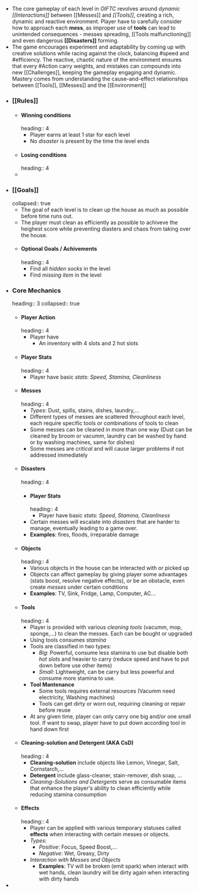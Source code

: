 - The core gameplay of each level in *OIFTC* revolves around *dynamic [[Interactions]]* between [[Messes]] and *[[Tools]]*, creating a rich, dynamic and reactive environment. Player have to carefully consider how to approach each **mess**, as improper use of **tools** can lead to unintended consequences - messes spreading, [[Tools malfunctioning]] and even dangerous **[[Disasters]]** forming.
- The game encourages experiment and adaptability by coming up with creative solutions while racing against the clock, balancing #speed and #efficiency. The reactive, chaotic nature of the environment ensures that every #Action carry weights, and mistakes can compounds into new [[Challenges]], keeping the gameplay engaging and dynamic. Mastery comes from understanding the cause-and-effect relationships between [[Tools]], [[Messes]] and the [[Environment]]
- ### [[Rules]]
	- #### Winning conditions
	  heading:: 4
		- Player earns at least 1 star for each level
		- No *disaster* is present by the time the level ends
	- #### Losing conditions
	  heading:: 4
	-
- ### [[Goals]]
  collapsed:: true
	- The goal of each level is to clean up the house as much as possible before time runs out.
	- The player must clean as efficiently as possible to achiveve the heighest score while preventing diasters and chaos from taking over the house.
	- #### Optional Goals / Achivements
	  heading:: 4
		- Find all *hidden socks* in the level
		- Find *missing item* in the level
- ### Core Mechanics
  heading:: 3
  collapsed:: true
	- #### Player Action
	  heading:: 4
		- Player have
			- An inventory with 4 slots and 2 hot slots
	- #### Player Stats
	  heading:: 4
		- Player have basic *stats*: *Speed, Stamina, Cleanliness*
	- #### Messes
	  heading:: 4
		- *Types*: Dust, spills, stains, dishes, laundry,...
		- Different types of messes are scattered throughout each level, each require specific tools or combinations of tools to clean
		  <!---  - Some messes may requires *minigame* (button-prompt, rhythm challenges...) to clean, while others can be cleaned easily by performing basic actions like pressing or hold a button
		  --->
		- Some messes can be cleaned in more than one way (Dust can be cleaned by broom or vacumm, laundry can be washed by hand or by washing machines, same for dishes)
		- Some messes are *critical* and will cause larger problems if not addressed immediately
	- #### Disasters
	  heading:: 4
		- #### Player Stats
		  heading:: 4
			- Player have basic *stats*: *Speed, Stamina, Cleanliness*
		- Certain messes will escalate into *disasters* that are harder to manage, eventually leading to a game over.
		- **Examples**: fires, floods, irreparable damage
	- #### Objects
	  heading:: 4
		- Various objects in the house can be interacted with or picked up
		- Objects can affect gameplay by giving player some advantages (stats boost, resolve negative effects), or be an obstacle, even create *messes* under certain conditions
		- **Examples**: TV, Sink, Fridge, Lamp, Computer, AC...
	- #### Tools
	  heading:: 4
		- Player is provided with various *cleaning tools* (vacumm, mop, sponge,...) to clean the messes. Each can be bought or upgraded
		- Using tools consumes *stamina*
		- Tools are classified in two types:
			- *Big*: Powerful, consume less stamina to use but disable both *hot slots* and heavier to carry (reduce speed and have to put down before use other items)
			- *Small*: Lightweight, can be carry but less powerful and consume more stamina to use.
		- **Tool Mantenance**
			- Some tools requires external resources (Vacumm need electricity, Washing machines)
			- Tools can get dirty or worn out, requiring cleaning or repair before reuse
		- At any given time, player can only carry one big and/or one small tool. If want to swap, player have to put down according tool in hand down first
	- #### Cleaning-solution and Detergent (AKA CsD)
	  heading:: 4
		- **Cleaning-solution** include objects like Lemon, Vinegar, Salt, Cornstarch,...
		- **Detergent** include glass-cleaner, stain-remover, dish soap, ...
		- *Cleaning-Solutions and Detergents* serve as consumable items that enhance the player's ability to clean efficiently while reducing stamina consumption
	- #### Effects
	  heading:: 4
		- Player can be applied with various temporary statuses called **effects** when interacting with certain messes or objects.
		- *Types*:
			- *Positive*: Focus, Speed Boost,...
			- *Negative*: Wet, Greasy, Dirty
		- *Interaction with Messes and Objects*
			- **Examples**: TV will be broken (emit spark) when interact with wet hands, clean laundry will be dirty again when interacting with dirty hands
-